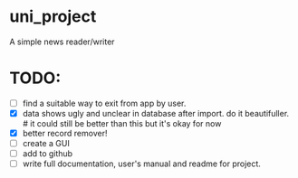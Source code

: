 # uni_project

A simple news reader/writer

# TODO:

- [ ] find a suitable way to exit from app by user.
- [x] data shows ugly and unclear in database after import. do it beautifuller.    # it could still be better than this but it's okay for now
- [x] better record remover!
- [ ] create a GUI
- [ ] add to github
- [ ] write full documentation, user's manual and readme for project.